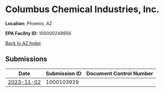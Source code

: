 # Columbus Chemical Industries, Inc.

**Location:** Phoenix, AZ

**EPA Facility ID:** 100000249956

[Back to AZ Index](../../index.md)

## Submissions

| Date | Submission ID | Document Control Number |
|------|--------------|-------------------------|
| [2023-11-02](submissions/1000103929.md) | 1000103929 |  |
